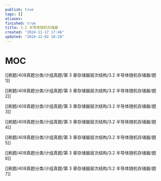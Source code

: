 ```yaml
---
publish: true
tags: []
aliases: 
finished: true
title: 3.2 半导体随机存储器
created: "2024-11-17 17:46"
updated: "2024-12-02 10:28"
---
```

# MOC

[[刷题/408真题分类/计组真题/第 3 章存储器层次结构/3.2 半导体随机存储器/题1]]

[[刷题/408真题分类/计组真题/第 3 章存储器层次结构/3.2 半导体随机存储器/题2]]

[[刷题/408真题分类/计组真题/第 3 章存储器层次结构/3.2 半导体随机存储器/题3]]

[[刷题/408真题分类/计组真题/第 3 章存储器层次结构/3.2 半导体随机存储器/题4]]

[[刷题/408真题分类/计组真题/第 3 章存储器层次结构/3.2 半导体随机存储器/题5]]

[[刷题/408真题分类/计组真题/第 3 章存储器层次结构/3.2 半导体随机存储器/题6]]

[[刷题/408真题分类/计组真题/第 3 章存储器层次结构/3.2 半导体随机存储器/题7]]